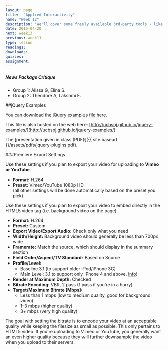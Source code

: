 ```yaml
---
layout: page
title:  "Applied Interactivity"
name: "Week 12"
description: "We'll cover some freely available 3rd-party tools - like PopcornMaker, TimelineJS and SoundCiteJS - for adding interactivity to our projects."
date: 2015-04-20
next: week13
previous: week11
type: lesson
readings: 
downloads: 
quizzes: 
assignment: 
---
```


<h5>News Package Critique</h5>
<ul>
    <li>Group 1: Alissa G, Elina S.</li>
    <li>Group 2: Theodore A, Lakshmi E.</li>
</ul>

##jQuery Examples

You can download the [jQuery examples file here.](https://github.com/ucbsoj/jquery-examples/archive/gh-pages.zip)

This file is also hosted on the web here: [http://ucbsoj.github.io/jquery-examples/](http://ucbsoj.github.io/jquery-examples/)

The [presentation given in class (PDF)]({{ site.baseurl }}/assets/pdfs/jquery-plugins.pdf).

###Premiere Export Settings

Use these settings if you plan to export your video for uploading to **Vimeo or YouTube**.

* **Format:** H.264  
* **Preset:** Vimeo/YouTube 1080p HD  
(all other settings will be done automatically based on the preset you pick)

Use these settings if you plan to export your video to embed directly in the HTML5 video tag (i.e. background video on the page).

* **Format:** H.264  
* **Preset:** Custom  
* **Export Video/Export Audio:** Check only what you need  
* **Width/Height:** Background video should generally be less than 700px wide  
* **Framerate:** Match the source, which should display in the summary section  
* **Field Order/Aspect/TV Standard:** Based on Source  
* **Profile/Level:**  
	* Baseline 3.1 (to support older iPod/iPhone 3G)  
	* Main Level: 3.1 to support only iPhone 4 and above. [Info](https://developer.apple.com/library/ios/documentation/NetworkingInternet/Conceptual/StreamingMediaGuide/FrequentlyAskedQuestions/FrequentlyAskedQuestions.html))  
* **Render at Maximum Depth:** Checked  
* **Bitrate Encoding:** VBR, 2 pass (1 pass if you're in a hurry)  
* **Target/Maximum Bitrate [Mbps]:**  
	* Less than 1 mbps (low to medium quality, good for background video)
	* 1–3 mbps (higher quality)
	* 3+ mbps (very high quality)

The goal with setting the bitrate is to encode your video at an acceptable quality while keeping the filesize as small as possible. This only pertains to HTML5 video. If you're uploading to Vimeo or YouTube, you generally want an even higher quality because they will further downsample the video when you upload to their servers.


